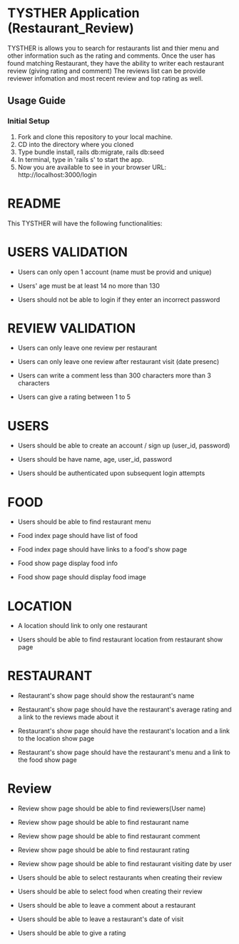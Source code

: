 # TYSTHER Application (Restaurant_Review)
TYSTHER is allows you to search for restaurants list and thier menu and other information such as the rating and comments.
Once the user has found matching Restaurant, they have the ability to writer each restaurant review (giving rating and comment) The reviews list can be provide reviewer infomation and most recent review and top rating as well.

## Usage Guide

### Initial Setup

1. Fork and clone this repository to your local machine.
2. CD into the directory where you cloned
3. Type bundle install, rails db:migrate, rails db:seed
4. In terminal, type in 'rails s' to start the app.
5. Now you are available to see in your browser URL: http://localhost:3000/login

# README

This TYSTHER will have the following functionalities: 

# USERS VALIDATION
- Users can only open 1 account (name must be provid and unique)

- Users' age must be at least 14 no more than 130

- Users should not be able to login if they enter an incorrect password

# REVIEW VALIDATION
- Users can only leave one review per restaurant

- Users can only leave one review after restaurant visit (date presenc)

- Users can write a comment less than 300 characters more than 3 characters

- Users can give a rating between 1 to 5

# USERS
- Users should be able to create an account / sign up (user_id, password)

- Users should be have name, age, user_id, password

- Users should be authenticated upon subsequent login attempts


# FOOD
- Users should be able to find restaurant menu

- Food index page should have list of food

- Food index page should have links to a food's show page

- Food show page display food info

- Food show page should display food image

# LOCATION
- A location should link to only one restaurant

- Users should be able to find restaurant location from restaurant show page

# RESTAURANT
- Restaurant's show page should show the restaurant's name

- Restaurant's show page should have the restaurant's average rating and a link to the reviews made about it

- Restaurant's show page should have the restaurant's location and a link to the location show page

- Restaurant's show page should have the restaurant's menu and a link to the food show page

# Review
- Review show page should be able to find reviewers(User name)

- Review show page should be able to find restaurant name 

- Review show page should be able to find restaurant comment

- Review show page should be able to find restaurant rating

- Review show page should be able to find restaurant visiting date by user

- Users should be able to select restaurants when creating their review

- Users should be able to select food when creating their review

- Users should be able to leave a comment about a restaurant 

- Users should be able to leave a restaurant's date of visit

- Users should be able to give a rating

